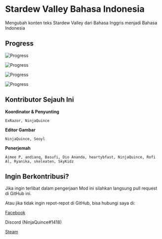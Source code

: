 # Stardew Valley Bahasa Indonesia
 Mengubah konten teks Stardew Valley dari Bahasa Inggris menjadi Bahasa Indonesia
 
## Progress
 ![Progress](https://progress-bar.dev/56/?title=teks)
 <!-- 96 dari 169 file teks -->
 
 ![Progress](https://progress-bar.dev/4/?title=koreksi-teks)
 <!-- 8 dari 169 file teks -->
 
 ![Progress](https://progress-bar.dev/100/?title=gambar)
 <!-- 29 dari 29 file gambar -->

  ![Progress](https://progress-bar.dev/100/?title=koreksi-gambar)
 <!-- 29 dari 29 file gambar -->

## Kontributor Sejauh Ini
**Koordinator & Penyunting**
```
ExRazor, NinjaQuince
```
**Editor Gambar**
```
NinjaQuince, Seoyl
```
**Penerjemah**
```
Aimee P, andianq, Basufi, Dio Ananda, heartybfast, NinjaQuince, Rofi Al, Ryanika, skeleaten, SkyKidz  
```
## Ingin Berkontribusi?
Jika ingin terlibat dalam pengerjaan Mod ini silahkan langsung pull request di GitHub ini.

Atau jika tidak ingin repot-repot di GitHub, bisa hubungi saya di:

[Facebook](https://facebook.com/Galih.Bagas/) 

Discord (NinjaQuince#1418)

[Steam](https://steamcommunity.com/id/NinjaQuince/)


